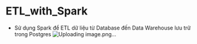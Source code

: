 # ETL_with_Spark
- Sử dụng Spark để ETL dữ liệu từ Database đến Data Warehouse lưu trữ trong Postgres
![Uploading image.png…]()
